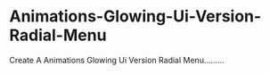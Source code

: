 # Animations-Glowing-Ui-Version-Radial-Menu
Create A Animations Glowing  Ui Version Radial Menu.........
